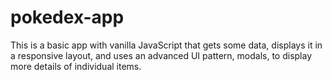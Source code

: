 # pokedex-app

This is a basic app with vanilla JavaScript that gets some data, displays it in a responsive layout, and uses an advanced UI pattern, modals, to display more details of individual items.
